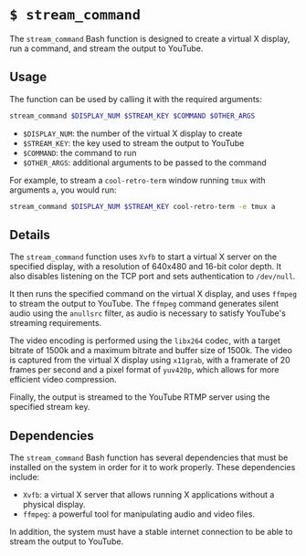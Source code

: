 # `$ stream_command`

The `stream_command` Bash function is designed to create a virtual X display, run a command, and stream the output to YouTube. 

## Usage

The function can be used by calling it with the required arguments:

```bash
stream_command $DISPLAY_NUM $STREAM_KEY $COMMAND $OTHER_ARGS
```

- `$DISPLAY_NUM`: the number of the virtual X display to create
- `$STREAM_KEY`: the key used to stream the output to YouTube
- `$COMMAND`: the command to run
- `$OTHER_ARGS`: additional arguments to be passed to the command

For example, to stream a `cool-retro-term` window running `tmux` with arguments `a`, you would run:

```bash
stream_command $DISPLAY_NUM $STREAM_KEY cool-retro-term -e tmux a
```

## Details

The `stream_command` function uses `Xvfb` to start a virtual X server on the specified display, with a resolution of 640x480 and 16-bit color depth. It also disables listening on the TCP port and sets authentication to `/dev/null`.

It then runs the specified command on the virtual X display, and uses `ffmpeg` to stream the output to YouTube. The `ffmpeg` command generates silent audio using the `anullsrc` filter, as audio is necessary to satisfy YouTube's streaming requirements.

The video encoding is performed using the `libx264` codec, with a target bitrate of 1500k and a maximum bitrate and buffer size of 1500k. The video is captured from the virtual X display using `x11grab`, with a framerate of 20 frames per second and a pixel format of `yuv420p`, which allows for more efficient video compression. 

Finally, the output is streamed to the YouTube RTMP server using the specified stream key.

## Dependencies
The `stream_command` Bash function has several dependencies that must be installed on the system in order for it to work properly. These dependencies include:

- `Xvfb`: a virtual X server that allows running X applications without a physical display.
- `ffmpeg`: a powerful tool for manipulating audio and video files.

In addition, the system must have a stable internet connection to be able to stream the output to YouTube.
